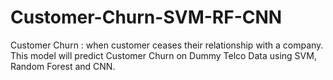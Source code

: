 # Customer-Churn-SVM-RF-CNN
Customer Churn : when customer ceases their relationship with a company. This model will predict Customer Churn on Dummy Telco Data using SVM, Random Forest and CNN. 
